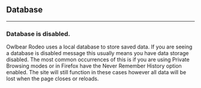## Database

---

### Database is disabled.

Owlbear Rodeo uses a local database to store saved data. If you are seeing a database is disabled message this usually means you have data storage disabled. The most common occurrences of this is if you are using Private Browsing modes or in Firefox have the Never Remember History option enabled. The site will still function in these cases however all data will be lost when the page closes or reloads.
